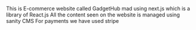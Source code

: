 This is E-commerce website called GadgetHub mad using next.js which is a library of React.js
All the content seen on the website is managed using sanity CMS
For payments we have used stripe 
